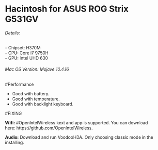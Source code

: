 # Hacintosh for ASUS ROG Strix G531GV
<h6>Details:</h6>
- Chipset: H370M <br>
- CPU: Core i7 9750H <br>
- GPU: Intel UHD 630 <br>

<h6>Mac OS Version: Mojave 10.4.16</h6>

#Performance
- Good with battery. <br>
- Good with temperature. <br>
- Good with backlight keyboard. <br>

#FIXING
<p><b>Wifi:</b> #OpenIntelWireless kext and app is supported. You can download here: https://github.com/OpenIntelWireless.</p>
<p><b>Audio:</b> Download and run VoodooHDA. Only choosing classic mode in the installing.</p>